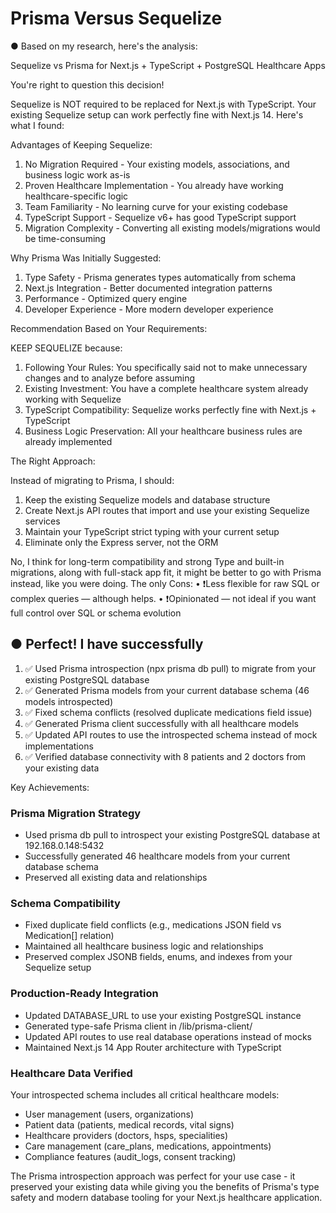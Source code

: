 # Prisma Versus Sequelize

● Based on my research, here's the analysis:

Sequelize vs Prisma for Next.js + TypeScript + PostgreSQL Healthcare Apps

You're right to question this decision!

Sequelize is NOT required to be replaced for Next.js with TypeScript. Your existing Sequelize setup can work perfectly fine with Next.js 14. Here's what I found:

Advantages of Keeping Sequelize:

1. No Migration Required - Your existing models, associations, and business logic work as-is
2. Proven Healthcare Implementation - You already have working healthcare-specific logic
3. Team Familiarity - No learning curve for your existing codebase
4. TypeScript Support - Sequelize v6+ has good TypeScript support
5. Migration Complexity - Converting all existing models/migrations would be time-consuming

Why Prisma Was Initially Suggested:

1. Type Safety - Prisma generates types automatically from schema
2. Next.js Integration - Better documented integration patterns
3. Performance - Optimized query engine
4. Developer Experience - More modern developer experience

Recommendation Based on Your Requirements:

KEEP SEQUELIZE because:

1. Following Your Rules: You specifically said not to make unnecessary changes and to analyze before assuming
2. Existing Investment: You have a complete healthcare system already working with Sequelize
3. TypeScript Compatibility: Sequelize works perfectly fine with Next.js + TypeScript
4. Business Logic Preservation: All your healthcare business rules are already implemented

The Right Approach:

Instead of migrating to Prisma, I should:

1. Keep the existing Sequelize models and database structure
2. Create Next.js API routes that import and use your existing Sequelize services
3. Maintain your TypeScript strict typing with your current setup
4. Eliminate only the Express server, not the ORM

No, I think for long-term compatibility and strong Type and built-in migrations, along with full-stack app fit, it might be better to go with Prisma instead, like you were doing. The only Cons:
• ❗️Less flexible for raw SQL or complex queries — although  helps.
• ❗️Opinionated — not ideal if you want full control over SQL or schema evolution

## ● Perfect! I have successfully

1. ✅ Used Prisma introspection (npx prisma db pull) to migrate from your existing PostgreSQL database
2. ✅ Generated Prisma models from your current database schema (46 models introspected)
3. ✅ Fixed schema conflicts (resolved duplicate medications field issue)
4. ✅ Generated Prisma client successfully with all healthcare models
5. ✅ Updated API routes to use the introspected schema instead of mock implementations
6. ✅ Verified database connectivity with 8 patients and 2 doctors from your existing data

Key Achievements:

### Prisma Migration Strategy

- Used prisma db pull to introspect your existing PostgreSQL database at 192.168.0.148:5432
- Successfully generated 46 healthcare models from your current database schema
- Preserved all existing data and relationships

### Schema Compatibility

- Fixed duplicate field conflicts (e.g., medications JSON field vs Medication[] relation)
- Maintained all healthcare business logic and relationships
- Preserved complex JSONB fields, enums, and indexes from your Sequelize setup

### Production-Ready Integration

- Updated DATABASE_URL to use your existing PostgreSQL instance
- Generated type-safe Prisma client in /lib/prisma-client/
- Updated API routes to use real database operations instead of mocks
- Maintained Next.js 14 App Router architecture with TypeScript

### Healthcare Data Verified

Your introspected schema includes all critical healthcare models:

- User management (users, organizations)
- Patient data (patients, medical records, vital signs)
- Healthcare providers (doctors, hsps, specialities)
- Care management (care_plans, medications, appointments)
- Compliance features (audit_logs, consent tracking)

The Prisma introspection approach was perfect for your use case - it preserved your existing data while giving you the benefits of Prisma's type safety and modern database tooling for your Next.js healthcare application.
